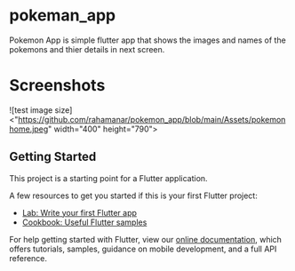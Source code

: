 # pokeman_app

Pokemon App is simple flutter app that shows the images and names of the pokemons and thier details in next screen.

# Screenshots 

![test image size]<"https://github.com/rahamanar/pokemon_app/blob/main/Assets/pokemonhome.jpeg" width="400" height="790">

## Getting Started

This project is a starting point for a Flutter application.

A few resources to get you started if this is your first Flutter project:

- [Lab: Write your first Flutter app](https://flutter.dev/docs/get-started/codelab)
- [Cookbook: Useful Flutter samples](https://flutter.dev/docs/cookbook)

For help getting started with Flutter, view our
[online documentation](https://flutter.dev/docs), which offers tutorials,
samples, guidance on mobile development, and a full API reference.
